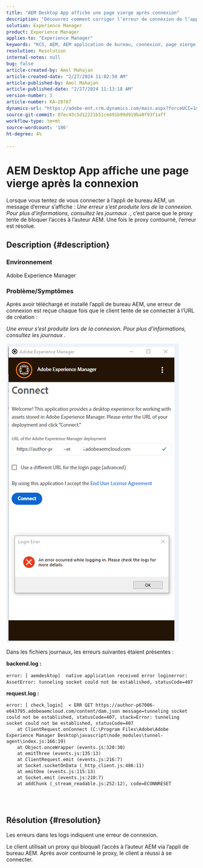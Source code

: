 ```yaml
---
title: "AEM Desktop App affiche une page vierge après connexion"
description: "Découvrez comment corriger l’erreur de connexion de l’application de bureau Adobe Experience Manager. Essayez de contourner le proxy."
solution: Experience Manager
product: Experience Manager
applies-to: "Experience Manager"
keywords: "KCS, AEM, AEM application de bureau, connexion, page vierge, erreur de connexion"
resolution: Resolution
internal-notes: null
bug: false
article-created-by: Amol Mahajan
article-created-date: "2/27/2024 11:02:50 AM"
article-published-by: Amol Mahajan
article-published-date: "2/27/2024 11:13:18 AM"
version-number: 3
article-number: KA-20787
dynamics-url: "https://adobe-ent.crm.dynamics.com/main.aspx?forceUCI=1&pagetype=entityrecord&etn=knowledgearticle&id=829e44b9-5fd5-ee11-9079-6045bd006268"
source-git-commit: 07ec43c5d12221b51ce491b99d919ba0f93f1aff
workflow-type: tm+mt
source-wordcount: '186'
ht-degree: 4%

---
```


# AEM Desktop App affiche une page vierge après la connexion


Lorsque vous tentez de vous connecter à l’appli de bureau AEM, un message d’erreur s’affiche : *Une erreur s’est produite lors de la connexion. Pour plus d’informations, consultez les journaux .*, c’est parce que le proxy tente de bloquer l’accès à l’auteur AEM. Une fois le proxy contourné, l’erreur est résolue.

## Description {#description}


### <b>Environnement</b>

Adobe Experience Manager



### <b>Problème/Symptômes</b>

Après avoir téléchargé et installé l’appli de bureau AEM, une erreur de connexion est reçue chaque fois que le client tente de se connecter à l’URL de création :

*Une erreur s’est produite lors de la connexion. Pour plus d’informations, consultez les journaux .*

![](assets/___839e44b9-5fd5-ee11-9079-6045bd006268___.png)

Dans les fichiers journaux, les erreurs suivantes étaient présentes :

<b>backend.log :</b>

`error: [ aemdesktop]  native application received error loginerror: AssetError: tunneling socket could not be established, statusCode=407`

<b>request.log :</b>




```
error: [ check_login]  < ERR GET https://author-p67006-e643795.adobeaemcloud.com/content/dam.json message=tunneling socket could not be established, statusCode=407, stack=Error: tunneling socket could not be established, statusCode=407
    at ClientRequest.onConnect (C:\Program Files\Adobe\Adobe Experience Manager Desktop\javascript\node_modules\tunnel-agent\index.js:166:19)
    at Object.onceWrapper (events.js:320:30)
    at emitThree (events.js:135:13)
    at ClientRequest.emit (events.js:216:7)
    at Socket.socketOnData (_http_client.js:486:11)
    at emitOne (events.js:115:13)
    at Socket.emit (events.js:210:7)
    at addChunk (_stream_readable.js:252:12), code=ECONNRESET
```


<br> 

## Résolution {#resolution}


Les erreurs dans les logs indiquent une erreur de connexion.

Le client utilisait un proxy qui bloquait l’accès à l’auteur AEM via l’appli de bureau AEM. Après avoir contourné le proxy, le client a réussi à se connecter.
